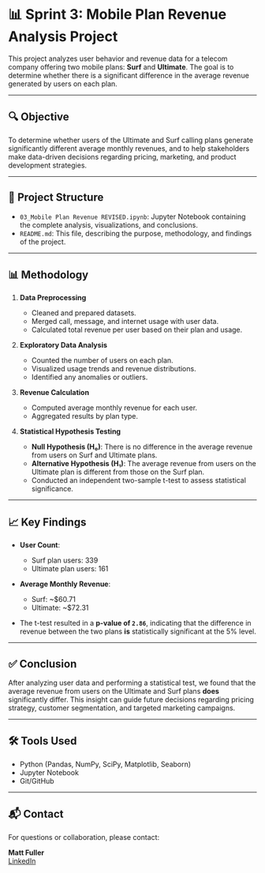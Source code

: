 # 📊 Sprint 3: Mobile Plan Revenue Analysis Project

This project analyzes user behavior and revenue data for a telecom company offering two mobile plans: **Surf** and **Ultimate**. The goal is to determine whether there is a significant difference in the average revenue generated by users on each plan.

---

## 🔍 Objective

To determine whether users of the Ultimate and Surf calling plans generate significantly different average monthly revenues, and to help stakeholders make data-driven decisions regarding pricing, marketing, and product development strategies.

---

## 📁 Project Structure

- `03_Mobile Plan Revenue REVISED.ipynb`: Jupyter Notebook containing the complete analysis, visualizations, and conclusions.
- `README.md`: This file, describing the purpose, methodology, and findings of the project.

---

## 📊 Methodology

1. **Data Preprocessing**
   - Cleaned and prepared datasets.
   - Merged call, message, and internet usage with user data.
   - Calculated total revenue per user based on their plan and usage.

2. **Exploratory Data Analysis**
   - Counted the number of users on each plan.
   - Visualized usage trends and revenue distributions.
   - Identified any anomalies or outliers.

3. **Revenue Calculation**
   - Computed average monthly revenue for each user.
   - Aggregated results by plan type.

4. **Statistical Hypothesis Testing**
   - **Null Hypothesis (H₀)**: There is no difference in the average revenue from users on Surf and Ultimate plans.
   - **Alternative Hypothesis (H₁)**: The average revenue from users on the Ultimate plan is different from those on the Surf plan.
   - Conducted an independent two-sample t-test to assess statistical significance.

---

## 📈 Key Findings

- **User Count**:
  - Surf plan users: 339
  - Ultimate plan users: 161

- **Average Monthly Revenue**:
  - Surf: ~$60.71
  - Ultimate: ~$72.31

- The t-test resulted in a **p-value of `2.86`**, indicating that the difference in revenue between the two plans **is** statistically significant at the 5% level.

---

## ✅ Conclusion

After analyzing user data and performing a statistical test, we found that the average revenue from users on the Ultimate and Surf plans **does** significantly differ. This insight can guide future decisions regarding pricing strategy, customer segmentation, and targeted marketing campaigns.

---

## 🛠️ Tools Used

- Python (Pandas, NumPy, SciPy, Matplotlib, Seaborn)
- Jupyter Notebook
- Git/GitHub

---

## 📬 Contact

For questions or collaboration, please contact:

**Matt Fuller**  
[LinkedIn](https://www.linkedin.com/in/matt-fuller2/)  
